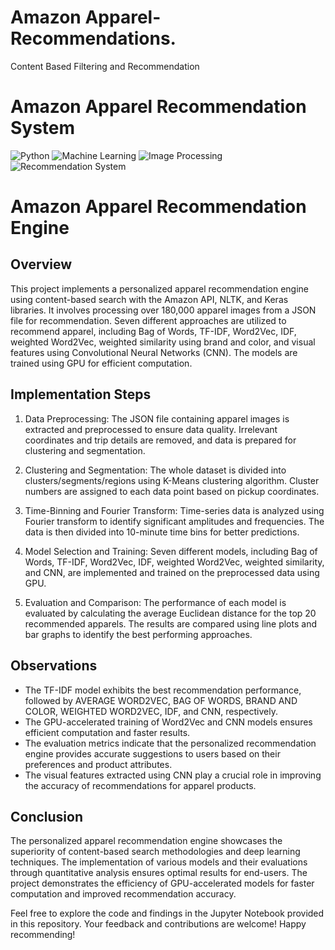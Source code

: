 # Amazon Apparel-Recommendations.
Content Based Filtering and Recommendation
# Amazon Apparel Recommendation System

![Python](https://img.shields.io/badge/Python-3.7%2B-brightgreen.svg) ![Machine Learning](https://img.shields.io/badge/Machine_Learning-Deep_Learning-blue.svg) ![Image Processing](https://img.shields.io/badge/Image_Processing-NLP-orange.svg) ![Recommendation System](https://img.shields.io/badge/Recommendation_System-Content_Based_Filtering-yellow.svg)

# Amazon Apparel Recommendation Engine

## Overview

This project implements a personalized apparel recommendation engine using content-based search with the Amazon API, NLTK, and Keras libraries. It involves processing over 180,000 apparel images from a JSON file for recommendation. Seven different approaches are utilized to recommend apparel, including Bag of Words, TF-IDF, Word2Vec, IDF, weighted Word2Vec, weighted similarity using brand and color, and visual features using Convolutional Neural Networks (CNN). The models are trained using GPU for efficient computation.

## Implementation Steps

1. Data Preprocessing: The JSON file containing apparel images is extracted and preprocessed to ensure data quality. Irrelevant coordinates and trip details are removed, and data is prepared for clustering and segmentation.

2. Clustering and Segmentation: The whole dataset is divided into clusters/segments/regions using K-Means clustering algorithm. Cluster numbers are assigned to each data point based on pickup coordinates.

3. Time-Binning and Fourier Transform: Time-series data is analyzed using Fourier transform to identify significant amplitudes and frequencies. The data is then divided into 10-minute time bins for better predictions.

4. Model Selection and Training: Seven different models, including Bag of Words, TF-IDF, Word2Vec, IDF, weighted Word2Vec, weighted similarity, and CNN, are implemented and trained on the preprocessed data using GPU.

5. Evaluation and Comparison: The performance of each model is evaluated by calculating the average Euclidean distance for the top 20 recommended apparels. The results are compared using line plots and bar graphs to identify the best performing approaches.

## Observations

- The TF-IDF model exhibits the best recommendation performance, followed by AVERAGE WORD2VEC, BAG OF WORDS, BRAND AND COLOR, WEIGHTED WORD2VEC, IDF, and CNN, respectively.
- The GPU-accelerated training of Word2Vec and CNN models ensures efficient computation and faster results.
- The evaluation metrics indicate that the personalized recommendation engine provides accurate suggestions to users based on their preferences and product attributes.
- The visual features extracted using CNN play a crucial role in improving the accuracy of recommendations for apparel products.

## Conclusion

The personalized apparel recommendation engine showcases the superiority of content-based search methodologies and deep learning techniques. The implementation of various models and their evaluations through quantitative analysis ensures optimal results for end-users. The project demonstrates the efficiency of GPU-accelerated models for faster computation and improved recommendation accuracy.

Feel free to explore the code and findings in the Jupyter Notebook provided in this repository. Your feedback and contributions are welcome! Happy recommending!
